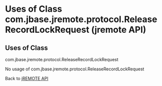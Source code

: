 # Uses of Class com.jbase.jremote.protocol.ReleaseRecordLockRequest (jremote API)

<PageHeader />

## Uses of Class
com.jbase.jremote.protocol.ReleaseRecordLockRequest

No usage of com.jbase.jremote.protocol.ReleaseRecordLockRequest

Back to [jREMOTE API](com_jbase_jremote_package-summary)

  
<PageFooter />
